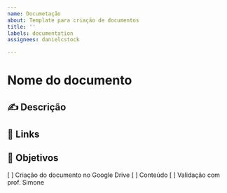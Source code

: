 ```yaml
---
name: Documetação
about: Template para criação de documentos
title: ''
labels: documentation
assignees: danielcstock

---
```


# Nome do documento
## :writing_hand: Descrição

## :link: Links

## :dart: Objetivos
[ ] Criação do documento no Google Drive
[ ] Conteúdo
[ ] Validação com prof. Simone
